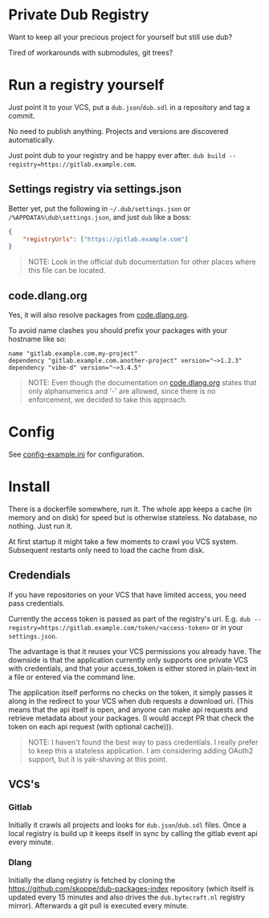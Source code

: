 # Private Dub Registry

Want to keep all your precious project for yourself but still use dub?

Tired of workarounds with submodules, git trees?

# Run a registry yourself

Just point it to your VCS, put a `dub.json`/`dub.sdl` in a repository and tag a commit.

No need to publish anything. Projects and versions are discovered automatically.

Just point dub to your registry and be happy ever after. `dub build --registry=https://gitlab.example.com`.

## Settings registry via settings.json

Better yet, put the following in `~/.dub/settings.json` or `/%APPDATA%\dub\settings.json`, and just `dub` like a boss:

```json
{
	"registryUrls": ["https://gitlab.example.com"]
}
```

> NOTE: Look in the official dub documentation for other places where this file can be located.

## code.dlang.org

Yes, it will also resolve packages from [code.dlang.org](https://code.dlang.org).

To avoid name clashes you should prefix your packages with your hostname like so:

```sdl
name "gitlab.example.com.my-project"
dependency "gitlab.example.com.another-project" version="~>1.2.3"
dependency "vibe-d" version="~>3.4.5"
```

> NOTE: Even though the documentation on [code.dlang.org](https://code.dlang.org) states that only alphanumerics and '-' are allowed, since there is no enforcement, we decided to take this approach.

# Config

See <a href="config-example.ini">config-example.ini</a> for configuration.

# Install

There is a dockerfile somewhere, run it. The whole app keeps a cache (in memory and on disk) for speed but is otherwise stateless. No database, no nothing. Just run it.

At first startup it might take a few moments to crawl you VCS system. Subsequent restarts only need to load the cache from disk.


## Credendials

If you have repositories on your VCS that have limited access, you need pass credentials.

Currently the access token is passed as part of the registry's uri. E.g. `dub --registry=https://gitlab.example.com/token/<access-token>` or in your `settings.json`.

The advantage is that it reuses your VCS permissions you already have. The downside is that the application currently only supports one private VCS with credentials, and that your access_token is either stored in plain-text in a file or entered via the command line.

The application itself performs no checks on the token, it simply passes it along in the redirect to your VCS when dub requests a download uri. (This means that the api itself is open, and anyone can make api requests and retrieve metadata about your packages. (I would accept PR that check the token on each api request (with optional cache))).

> NOTE: I haven't found the best way to pass credentials. I really prefer to keep this a stateless application. I am considering adding OAuth2 support, but it is yak-shaving at this point.

## VCS's

### Gitlab

Initially it crawls all projects and looks for `dub.json`/`dub.sdl` files. Once a local registry is build up it keeps itself in sync by calling the gitlab event api every minute.

### Dlang

Initially the dlang registry is fetched by cloning the https://github.com/skoppe/dub-packages-index repository (which itself is updated every 15 minutes and also drives the `dub.bytecraft.nl` registry mirror). Afterwards a git pull is executed every minute.
